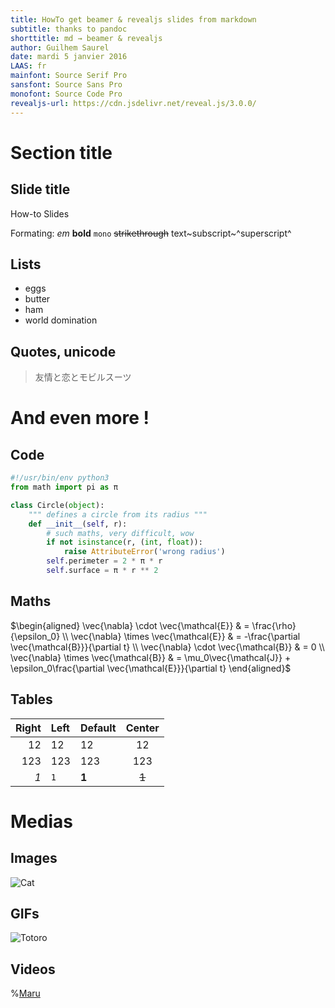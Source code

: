 ```yaml
---
title: HowTo get beamer & revealjs slides from markdown
subtitle: thanks to pandoc
shorttitle: md → beamer & revealjs
author: Guilhem Saurel
date: mardi 5 janvier 2016
LAAS: fr
mainfont: Source Serif Pro
sansfont: Source Sans Pro
monofont: Source Code Pro
revealjs-url: https://cdn.jsdelivr.net/reveal.js/3.0.0/
---
```


# Section title
## Slide title

How-to Slides

Formating: *em* **bold** `mono` ~~strikethrough~~
text~subscript~^superscript^

## Lists

- eggs
- butter
- ham
- world domination

## Quotes, unicode

> 友情と恋とモビルスーツ

# And even more !

## Code
```python
#!/usr/bin/env python3
from math import pi as π

class Circle(object):
    """ defines a circle from its radius """
    def __init__(self, r):
        # such maths, very difficult, wow
        if not isinstance(r, (int, float)):
            raise AttributeError('wrong radius')
        self.perimeter = 2 * π * r
        self.surface = π * r ** 2
```

## Maths

$\begin{aligned}
\vec{\nabla} \cdot  \vec{\mathcal{E}} & = \frac{\rho}{\epsilon_0} \\
\vec{\nabla} \times \vec{\mathcal{E}} & = -\frac{\partial \vec{\mathcal{B}}}{\partial t} \\
\vec{\nabla} \cdot  \vec{\mathcal{B}} & = 0 \\
\vec{\nabla} \times \vec{\mathcal{B}} & = \mu_0\vec{\mathcal{J}} + \epsilon_0\frac{\partial \vec{\mathcal{E}}}{\partial t}
\end{aligned}$

## Tables

| Right | Left | Default | Center |
|------:|:-----|---------|:------:|
|   12  |  12  |    12   |    12  |
|  123  |  123 |   123   |   123  |
|  *1*  |  `1` |  **1**  |  ~~1~~ |

# Medias

## Images

![Cat](media/chat.jpg)

## GIFs

![Totoro](media/totoro_anime.gif)

## Videos

%[Maru](media/maru.mp4)
